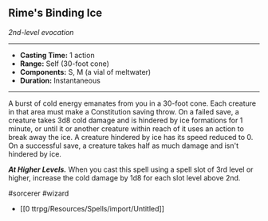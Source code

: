 ## Rime's Binding Ice
*2nd-level evocation*
___
- **Casting Time:** 1 action
- **Range:** Self (30-foot cone)
- **Components:** S, M (a vial of meltwater)
- **Duration:** Instantaneous
---
A burst of cold energy emanates from you in a 30-foot cone. Each creature in that area must make a Constitution saving throw. On a failed save, a creature takes 3d8 cold damage and is hindered by ice formations for 1 minute, or until it or another creature within reach of it uses an action to break away the ice. A creature hindered by ice has its speed reduced to 0. On a successful save, a creature takes half as much damage and isn't hindered by ice.

***At Higher Levels.*** When you cast this spell using a spell slot of 3rd level or higher, increase the cold damage by 1d8 for each slot level above 2nd.

#sorcerer #wizard
- [[0 ttrpg/Resources/Spells/import/Untitled]]